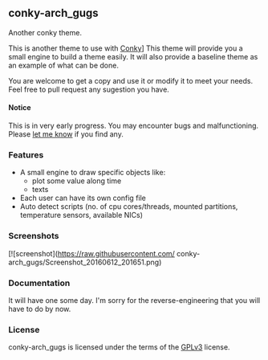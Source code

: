 ## conky-arch_gugs
Another conky theme.

This is another theme to use with [Conky](https://github.com/gugsmonteiro/conky-arch_gugs)]
This theme will provide you a small engine to build a theme easily. It will also
provide a baseline theme as an example of what can be done.

You are welcome to get a copy and use it or modify it to meet your needs. Feel
free to pull request any sugestion you have.

#### Notice
This is in very early progress. You may encounter bugs and malfunctioning.
Please [let me know](https://github.com/gugsmonteiro/conky-arch_gugs
) if you
find any.


### Features
 * A small engine to draw specific objects like:
   * plot some value along time
   * texts
 * Each user can have its own config file
 * Auto detect scripts (no. of cpu cores/threads, mounted partitions, temperature sensors, available NICs)

### Screenshots
[![screenshot](https://raw.githubusercontent.com/ conky-arch_gugs/Screenshot_20160612_201651.png)

### Documentation
It will have one some day. I'm sorry for the reverse-engineering that you will
have to do by now.


### License
conky-arch_gugs is licensed under the terms of the [GPLv3](LICENSE.GPL) license.
